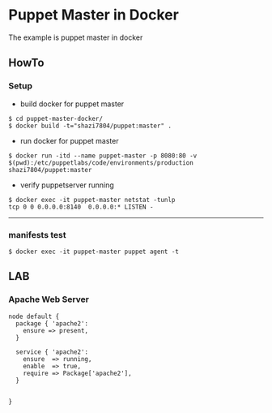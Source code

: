 # Puppet Master in Docker

The example is puppet master in docker 

## HowTo

### Setup

- build docker for puppet master

```
$ cd puppet-master-docker/
$ docker build -t="shazi7804/puppet:master" .
```

- run docker for puppet master

```
$ docker run -itd --name puppet-master -p 8080:80 -v $(pwd):/etc/puppetlabs/code/environments/production shazi7804/puppet:master
```

- verify puppetserver running

```
$ docker exec -it puppet-master netstat -tunlp
tcp 0 0 0.0.0.0:8140  0.0.0.0:* LISTEN -
```

---

### manifests test

```
$ docker exec -it puppet-master puppet agent -t
```

## LAB

### Apache Web Server

```
node default {
  package { 'apache2':
    ensure => present,
  }

  service { 'apache2':
    ensure  => running,
    enable  => true,
    require => Package['apache2'],
  }

  
}
```

